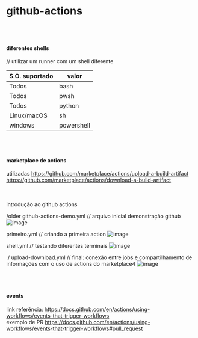 # github-actions
 <br> <br>

#### diferentes shells
// utilizar um runner com um shell diferente

| S.O. suportado | valor | 
|----------------|-------|
| Todos | bash |
| Todos | pwsh |
| Todos | python |
| Linux/macOS | sh |
| windows | powershell |


<br> <br>

#### marketplace de actions
utilizadas
https://github.com/marketplace/actions/upload-a-build-artifact
https://github.com/marketplace/actions/download-a-build-artifact 

<br> <br>
introdução ao github actions

/older
github-actions-demo.yml // arquivo inicial demonstração github
![image](https://github.com/a-lloma/github-actions/assets/35180706/65c1bf1c-8eb9-4997-bfd6-f7729092789e)

primeiro.yml // criando a primeira action
![image](https://github.com/a-lloma/github-actions/assets/35180706/6fa580f6-3998-4491-8f4c-350fa7a6794f)

shell.yml // testando diferentes terminais 
![image](https://github.com/a-lloma/github-actions/assets/35180706/113bf68f-6499-46ec-b8fe-7b996a7a8378)


./
upload-download.yml // final: conexão entre jobs e compartilhamento de informações com o uso de actions do marketplace4
![image](https://github.com/a-lloma/github-actions/assets/35180706/f7e2a56f-cd6e-4507-a192-afd4cf9ff34e)



<br>
<br>

#### events
link referência: https://docs.github.com/en/actions/using-workflows/events-that-trigger-workflows 
<br>
exemplo de PR https://docs.github.com/en/actions/using-workflows/events-that-trigger-workflows#pull_request